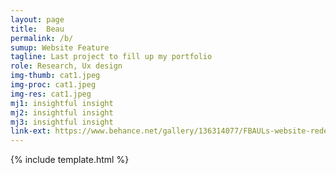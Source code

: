 ```yaml
---
layout: page
title:  Beau
permalink: /b/
sumup: Website Feature
tagline: Last project to fill up my portfolio
role: Research, Ux design
img-thumb: cat1.jpeg
img-proc: cat1.jpeg
img-res: cat1.jpeg
mj1: insightful insight
mj2: insightful insight
mj3: insightful insight
link-ext: https://www.behance.net/gallery/136314077/FBAULs-website-redesign-UXUI-Design
---
```


{% include template.html %}